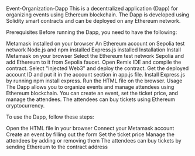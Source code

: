 Event-Organization-Dapp
This is a decentralized application (Dapp) for organizing events using Ethereum blockchain. The Dapp is developed using Solidity smart contracts and can be deployed on any Ethereum network.

Prerequisites
Before running the Dapp, you need to have the following:

Metamask installed on your browser
An Ethereum account on Sepolia test network
Node.js and npm installed
Express.js installed
Installation
Install Metamask on your browser
Select the Ethereum test network Sepolia and add Ethereum to it from Sepolia faucet.
Open Remix IDE and compile the contract.
Select "Injected Web3" and deploy the contract.
Get the deployed account ID and put it in the account section in app.js file.
Install Express.js by running npm install express.
Run the HTML file on the browser.
Usage
The Dapp allows you to organize events and manage attendees using Ethereum blockchain. You can create an event, set the ticket price, and manage the attendees. The attendees can buy tickets using Ethereum cryptocurrency.

To use the Dapp, follow these steps:

Open the HTML file in your browser
Connect your Metamask account
Create an event by filling out the form
Set the ticket price
Manage the attendees by adding or removing them
The attendees can buy tickets by sending Ethereum to the contract address
